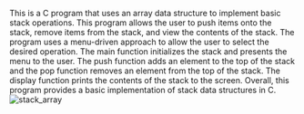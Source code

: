 This is a C program that uses an array data structure to implement basic stack operations. This program allows the user to push items onto the stack, remove items from the stack, and view the contents of the stack. The program uses a menu-driven approach to allow the user to select the desired operation.
The main function initializes the stack and presents the menu to the user. The push function adds an element to the top of the stack and the pop function removes an element from the top of the stack. The display function prints the contents of the stack to the screen.
Overall, this program provides a basic implementation of stack data structures in C.
![stack_array](https://user-images.githubusercontent.com/124857336/231098300-801416e3-0fc9-4e9b-96da-b5961a70b6ce.JPG)
